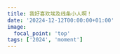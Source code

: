 ```yaml
---
title: 我好喜欢埃及线条小人啊！
date: '20224-12-12T00:00:00+01:00'
image:
  focal_point: 'top'
tags: ['2024', 'moment']
---
```


